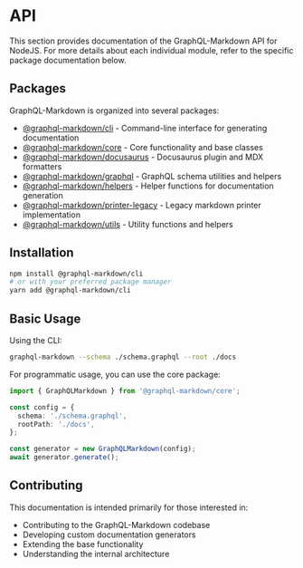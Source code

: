 # API

This section provides documentation of the GraphQL-Markdown API for NodeJS. For more details about each individual module, refer to the specific package documentation below.

## Packages

GraphQL-Markdown is organized into several packages:

- [@graphql-markdown/cli](/api/category/graphql-markdowncli/) - Command-line interface for generating documentation
- [@graphql-markdown/core](/api/category/graphql-markdowncore/) - Core functionality and base classes
- [@graphql-markdown/docusaurus](/api/category/graphql-markdowndocusaurus/) - Docusaurus plugin and MDX formatters
- [@graphql-markdown/graphql](/api/category/graphql-markdowngraphql/) - GraphQL schema utilities and helpers
- [@graphql-markdown/helpers](/api/category/graphql-markdownhelpers/) - Helper functions for documentation generation
- [@graphql-markdown/printer-legacy](/api/category/graphql-markdownprinter-legacy/) - Legacy markdown printer implementation
- [@graphql-markdown/utils](/api/category/graphql-markdownutils/) - Utility functions and helpers

## Installation

```bash
npm install @graphql-markdown/cli
# or with your preferred package manager
yarn add @graphql-markdown/cli
```

## Basic Usage

Using the CLI:
```bash
graphql-markdown --schema ./schema.graphql --root ./docs
```

For programmatic usage, you can use the core package:
```typescript
import { GraphQLMarkdown } from '@graphql-markdown/core';

const config = {
  schema: './schema.graphql',
  rootPath: './docs',
};

const generator = new GraphQLMarkdown(config);
await generator.generate();
```

## Contributing

This documentation is intended primarily for those interested in:
- Contributing to the GraphQL-Markdown codebase
- Developing custom documentation generators
- Extending the base functionality
- Understanding the internal architecture
